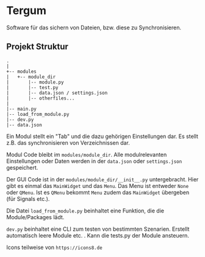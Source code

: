 # Tergum

Software für das sichern von Dateien, bzw. diese zu Synchronisieren.


## Projekt Struktur
```
.
|
+-- modules
|   +-- module_dir
|       |-- module.py
|       |-- test.py
|       |-- data.json / settings.json
|       |-- otherfiles...
|   
|-- main.py
|-- load_from_module.py
|-- dev.py
|-- data.json
```

Ein Modul stellt ein "Tab" und die dazu gehörigen Einstellungen dar. Es stellt z.B. das synchronisieren von Verzeichnissen dar.

Modul Code bleibt im `modules/module_dir`. Alle modulrelevanten Einstellungen oder Daten werden in der `data.json` oder `settings.json` gespeichert.

Der GUI Code ist in der `modules/module_dir/__init__.py` untergebracht. Hier gibt es einmal das `MainWidget` und das `Menu`.
Das Menu ist entweder `None` oder `QMenu`. Ist es `QMenu` bekommt `Menu` zudem das `MainWidget` übergeben (für Signals etc.). 

Die Datei `load_from_module.py` beinhaltet eine Funktion, die die Module/Packages lädt. 

`dev.py` beinhaltet eine CLI zum testen von bestimmten Szenarien. Erstellt automatisch leere Module etc. . Kann die tests.py der Module ansteuern.

Icons teilweise von `https://icons8.de`